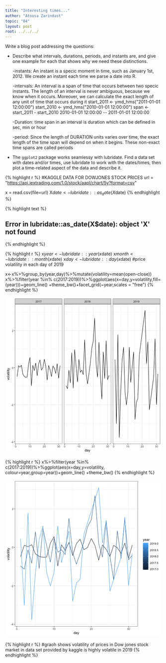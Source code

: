 ```yaml
---
title: "Interesting times..."
author: "Atousa Zarindast"
topic: "04"
layout: post
root: ../../../
---
```


Write a blog post addressing the questions:

- Describe what intervals, durations, periods, and instants are, and give one example for each that shows why we need these distinctions.

    -instants: An instant is a specic moment in time, such as January 1st, 2012. We create an instant each
      time we parse a date into R.
      
    -intervals: An interval is a span of time that occurs between two specic instants. The
      length of an interval is never ambiguous, because we know when it occurs. Moreover, we can
      calculate the exact length of any unit of time that occurs during it
      start_2011 <- ymd_hms("2011-01-01 12:00:00")
      start_2010 <- ymd_hms("2010-01-01 12:00:00")
      span <- start_2011 - start_2010
      2010-01-01 12:00:00 -- 2011-01-01 12:00:00
      
    -Duration: time span in an interval is duration which can be defined in sec, min or hour

    -period: Since the length of DURATION units varies over time, the exact length of
    the time span will depend on when it begins. These non-exact time spans are called periods
  
- The `ggplot2` package works seamlessy with lubridate. Find a data set with dates and/or times, use lubridate to work with the dates/times, then plot a time-related aspect of the data and describe it.


{% highlight r %}
#KAGGLE DATA FOR DOWJONES STOCK PRICES
url = "https://api.iextrading.com/1.0/stock/aapl/chart/5y?format=csv"

x = read.csv(file=url)
X$date <- lubridate::as_date(X$date)
{% endhighlight %}



{% highlight text %}
## Error in lubridate::as_date(X$date): object 'X' not found
{% endhighlight %}



{% highlight r %}
x$year <- lubridate::year(x$date)
x$month <- lubridate::month(x$date)
x$day <- lubridate::day(x$date)
#price volatility in each day of 2019

x<-x%>%group_by(year,day)%>%mutate(volatility=mean(open-close))
x%>%filter(year %in% c(2017:2019))%>%ggplot(aes(x=day,y=volatility,fill=(year)))+geom_line() +theme_bw()+facet_grid(~year,scales = "free") 
{% endhighlight %}

![center](../figure/04/ZarindastAtousa/unnamed-chunk-1-1.png)

{% highlight r %}
x%>%filter(year %in% c(2017:2019))%>%ggplot(aes(x=day,y=volatility, colour=year,group=year))+geom_line() +theme_bw()
{% endhighlight %}

![center](../figure/04/ZarindastAtousa/unnamed-chunk-1-2.png)

{% highlight r %}
#graoh shows volatility of prices in Dow jones stock market in data set provided by kaggle is highly volatile in 2019
{% endhighlight %}
